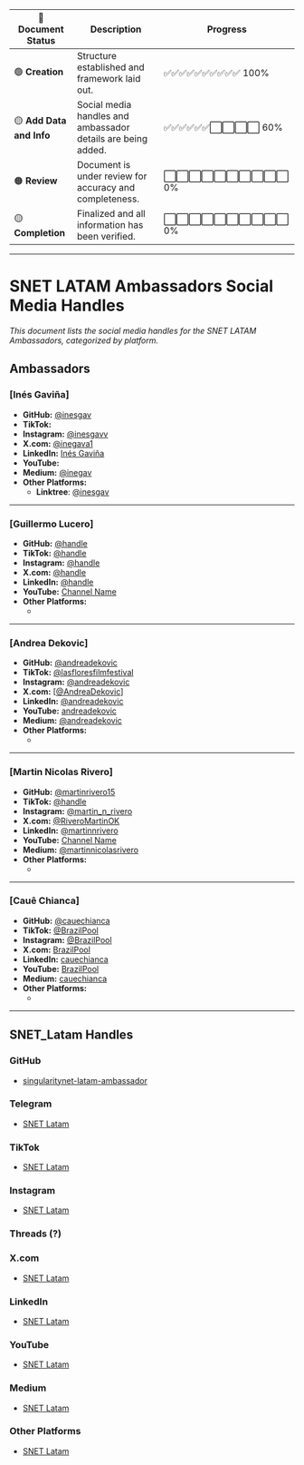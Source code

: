 | **📜 Document Status**   | **Description**                                            | **Progress**       |
|--------------------------|------------------------------------------------------------|--------------------|
| 🟢 **Creation**           | Structure established and framework laid out.             | ✅✅✅✅✅✅✅✅✅✅ 100%  |
| 🟡 **Add Data and Info**  | Social media handles and ambassador details are being added.| ✅✅✅✅✅✅⬜⬜⬜⬜ 60%  |
| 🟠 **Review**             | Document is under review for accuracy and completeness.     | ⬜⬜⬜⬜⬜⬜⬜⬜⬜⬜ 0%    |
| 🟡 **Completion**         | Finalized and all information has been verified.            | ⬜⬜⬜⬜⬜⬜⬜⬜⬜⬜ 0%    |


___


# SNET LATAM Ambassadors Social Media Handles

_This document lists the social media handles for the SNET LATAM Ambassadors, categorized by platform._

## Ambassadors

### [Inés Gaviña]
- **GitHub:** [@inesgav](https://github.com/inesgav)
- **TikTok:** []()
- **Instagram:** [@inesgavv](https://www.instagram.com/inesgavv/)
- **X.com:** [@inegava1](https://x.com/inegava1)
- **LinkedIn:** [Inés Gaviña](https://www.linkedin.com/in/in%C3%A9s-gavi%C3%B1a-57425a56/)
- **YouTube:** []()
- **Medium:** [@inegav](https://medium.com/@inegav)
- **Other Platforms:**
  - **Linktree**: [@inesgav](https://linktr.ee/inesgav)

---

### [Guillermo Lucero]
- **GitHub:** [@handle](https://github.com/@handle)
- **TikTok:** [@handle](https://www.tiktok.com/@handle)
- **Instagram:** [@handle](https://www.instagram.com/handle)
- **X.com:** [@handle](https://x.com/handle)
- **LinkedIn:** [@handle](https://www.linkedin.com/in/handle)
- **YouTube:** [Channel Name](https://www.youtube.com/channel/handle)
- **Other Platforms:**
  - [Platform Name]: [@handle](#)

---

### [Andrea Dekovic]
- **GitHub:** [@andreadekovic](https://github.com/andreadekovic)
- **TikTok:** [@lasfloresfilmfestival](https://www.tiktok.com/@lasfloresfilmfestival)
- **Instagram:** [@andreadekovic](https://www.instagram.com/andreadekovic/)
- **X.com:** [[@AndreaDekovic](https://x.com/AndreaDekovic)]
- **LinkedIn:** [@andreadekovic](https://www.linkedin.com/in/andreadekovic/)
- **YouTube:** [andreadekovic](https://www.youtube.com/@lasfloresfilmfestival)
- **Medium:** [@andreadekovic](https://medium.com/@andreadekovic)
- **Other Platforms:**
  - [Linktree]: [@handle]()

---

### [Martin Nicolas Rivero]
- **GitHub:** [@martinrivero15](https://github.com/martinrivero15)
- **TikTok:** [@handle](https://www.tiktok.com/@handle)
- **Instagram:** [@martin_n_rivero](https://www.instagram.com/handle)
- **X.com:** [@RiveroMartinOK](https://x.com/handle)
- **LinkedIn:** [@martinnrivero](https://www.linkedin.com/in/handle)
- **YouTube:** [Channel Name](https://www.youtube.com/channel/handle)
- **Medium:** [@martinnicolasrivero](https://medium.com/@handle)
- **Other Platforms:**
  - [Platform Name]: [@handle](#)

---

### [Cauê Chianca]
- **GitHub:** [@cauechianca](https://github.com/cauechianca)
- **TikTok:** [@BrazilPool](https://www.tiktok.com/@BrazilPool)
- **Instagram:** [@BrazilPool](https://www.instagram.com/BrazilPool)
- **X.com:** [BrazilPool](https://x.com/BrazilPool)
- **LinkedIn:** [cauechianca](https://www.linkedin.com/in/cauechianca)
- **YouTube:** [BrazilPool](https://www.youtube.com/@BrazilPool)
- **Medium:** [cauechianca](https://medium.com/cauechianca)
- **Other Platforms:**
  - [Platform Name]: [@handle](#)

---

## SNET_Latam Handles

### GitHub
- [singularitynet-latam-ambassador](https://github.com/singularitynet-latam-ambassador)

### Telegram
- [SNET Latam](https://t.me/@handle)

### TikTok
- [SNET Latam](https://www.tiktok.com/@handle)

### Instagram
- [SNET Latam](https://www.instagram.com/singularitynetlatam)

### Threads (?)

### X.com
- [SNET Latam](https://x.com/@SNET_Latam)

### LinkedIn
- [SNET Latam](https://www.linkedin.com/in/handle)

### YouTube
- [SNET Latam](https://www.youtube.com/channel/handle)

### Medium
- [SNET Latam](https://medium.com/@handle)
  

### Other Platforms
- [SNET Latam](#)

